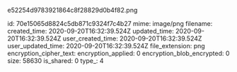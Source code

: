 e52254d9783921864c8f28829d0b4f82.png

id: 70e15065d8824c5db871c9324f7c4b27
mime: image/png
filename: 
created_time: 2020-09-20T16:32:39.524Z
updated_time: 2020-09-20T16:32:39.524Z
user_created_time: 2020-09-20T16:32:39.524Z
user_updated_time: 2020-09-20T16:32:39.524Z
file_extension: png
encryption_cipher_text: 
encryption_applied: 0
encryption_blob_encrypted: 0
size: 58630
is_shared: 0
type_: 4